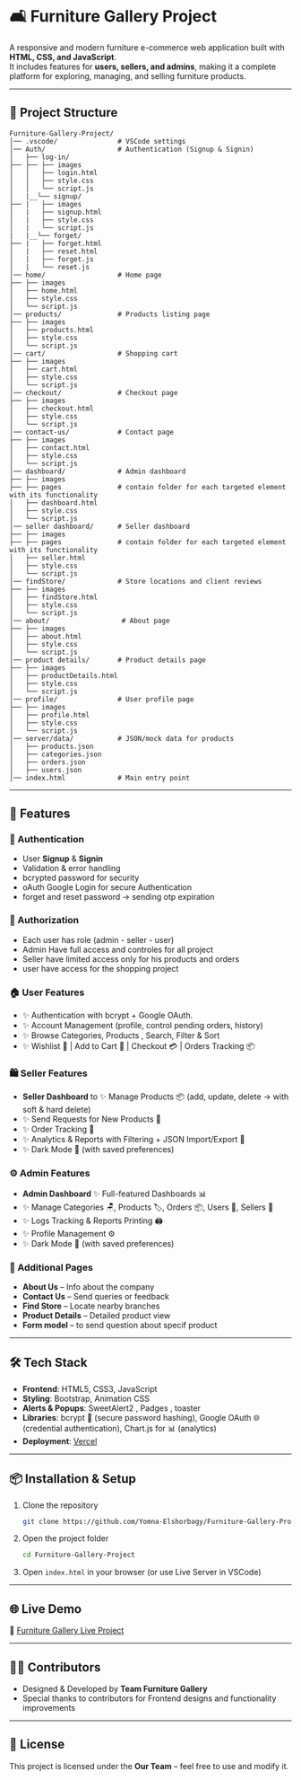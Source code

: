 # 🛋️ Furniture Gallery Project

A responsive and modern furniture e-commerce web application built with **HTML, CSS, and JavaScript**.  
It includes features for **users, sellers, and admins**, making it a complete platform for exploring, managing, and selling furniture products.

---

## 📂 Project Structure

```
Furniture-Gallery-Project/
│── .vscode/               # VSCode settings
│── Auth/                  # Authentication (Signup & Signin)
│   ├── log-in/
├── ├── ├── images
│   │   ├── login.html
│   │   ├── style.css
│   │   └── script.js
│   |__└── signup/
├── |   ├── images
│   |   ├── signup.html
│   |   ├── style.css
│   |   └── script.js
|   |__└── forget/
├── |   ├── forget.html
│   |   ├── reset.html
│   |   ├── forget.js
│   |   └── reset.js
│── home/                  # Home page
├── ├── images
│   ├── home.html
│   ├── style.css
│   └── script.js
│── products/              # Products listing page
├── ├── images
│   ├── products.html
│   ├── style.css
│   └── script.js
│── cart/                  # Shopping cart
├── ├── images
│   ├── cart.html
│   ├── style.css
│   └── script.js
│── checkout/              # Checkout page
├── ├── images
│   ├── checkout.html
│   ├── style.css
│   └── script.js
│── contact-us/            # Contact page
├── ├── images
│   ├── contact.html
│   ├── style.css
│   └── script.js
│── dashboard/             # Admin dashboard
├── ├── images
├── ├── pages              # contain folder for each targeted element with its functionality
│   ├── dashboard.html
│   ├── style.css
│   └── script.js
│── seller dashboard/      # Seller dashboard
├── ├── images
├── ├── pages              # contain folder for each targeted element with its functionality
│   ├── seller.html
│   ├── style.css
│   └── script.js
│── findStore/             # Store locations and client reviews
├── ├── images
│   ├── findStore.html
│   ├── style.css
│   └── script.js
│── about/                  # About page
├── ├── images
│   ├── about.html
│   ├── style.css
│   └── script.js
│── product details/       # Product details page
├── ├── images
│   ├── productDetails.html
│   ├── style.css
│   └── script.js
│── profile/               # User profile page
├── ├── images
│   ├── profile.html
│   ├── style.css
│   └── script.js
│── server/data/           # JSON/mock data for products
│   ├── products.json
│   ├── categories.json
│   ├── orders.json
│   ├── users.json
│── index.html             # Main entry point
```

---

## 🚀 Features

### 👤 Authentication

- User **Signup** & **Signin**
- Validation & error handling
- bcrypted password for security
- oAuth Google Login for secure Authentication
- forget and reset password -> sending otp expiration

### 👤 Authorization

- Each user has role (admin - seller - user)
- Admin Have full access and controles for all project
- Seller have limited access only for his products and orders
- user have access for the shopping project

### 🏠 User Features
- ✨ Authentication with bcrypt + Google OAuth. 
- ✨ Account Management (profile, control pending orders, history)
- ✨ Browse Categories, Products , Search, Filter & Sort
- ✨ Wishlist 💖 | Add to Cart 🛒 | Checkout 💳 | Orders Tracking 📦


### 🛍️ Seller Features

- **Seller Dashboard** to ✨ Manage Products 📦 (add, update, delete → with soft & hard delete)
- ✨ Send Requests for New Products 📝
- ✨ Order Tracking 🔎
- ✨ Analytics & Reports with Filtering + JSON Import/Export 📑
- ✨ Dark Mode 🌙 (with saved preferences)

### ⚙️ Admin Features

- **Admin Dashboard** ✨ Full-featured Dashboards 📊
- ✨ Manage Categories 🪑, Products 🏷️, Orders 📦, Users 👥, Sellers 🏪
- ✨ Logs Tracking & Reports Printing 🖨️
- ✨ Profile Management ⚙️
- ✨ Dark Mode 🌙 (with saved preferences)

### 📌 Additional Pages

- **About Us** – Info about the company
- **Contact Us** – Send queries or feedback
- **Find Store** – Locate nearby branches
- **Product Details** – Detailed product view
- **Form model** – to send question about specif product

---

## 🛠️ Tech Stack

- **Frontend**: HTML5, CSS3, JavaScript
- **Styling**: Bootstrap, Animation CSS
- **Alerts & Popups**: SweetAlert2 , Padges , toaster
- **Libraries**: bcrypt 🔐 (secure password hashing), Google OAuth 🌐 (credential authentication), Chart.js for 📊 (analytics)
- **Deployment**: [Vercel](https://furnature-gallery-project.vercel.app/home/home.html)

---

## 📦 Installation & Setup

1. Clone the repository
   ```bash
   git clone https://github.com/Yomna-Elshorbagy/Furniture-Gallery-Project.git
   ```
2. Open the project folder
   ```bash
   cd Furniture-Gallery-Project
   ```
3. Open `index.html` in your browser (or use Live Server in VSCode)

---

## 🌐 Live Demo

🔗 [Furniture Gallery Live Project](https://furnature-gallery-project.vercel.app/home/home.html)

---

## 👨‍💻 Contributors

- Designed & Developed by **Team Furniture Gallery**
- Special thanks to contributors for Frontend designs and functionality improvements

---

## 📜 License

This project is licensed under the **Our Team** – feel free to use and modify it.
